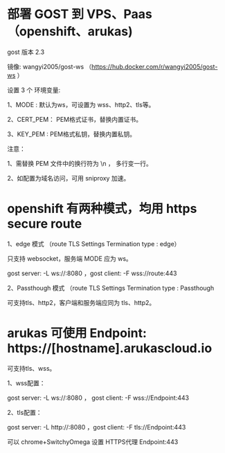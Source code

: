 # 部署 GOST 到 VPS、Paas（openshift、arukas)

gost 版本 2.3

镜像: wangyi2005/gost-ws （https://hub.docker.com/r/wangyi2005/gost-ws ）

设置 3 个 环境变量:

1、MODE : 默认为ws，可设置为 wss、http2、tls等。

2、CERT_PEM： PEM格式证书，替换内置证书。

3、KEY_PEM :  PEM格式私钥，替换内置私钥。

注意：

1、需替换 PEM 文件中的换行符为 \n ， 多行变一行。

2、如配置为域名访问，可用 sniproxy 加速。

# openshift 有两种模式，均用 https secure route

1、edge 模式 （route TLS Settings Termination type : edge）

只支持 websocket，服务端 MODE 应为 ws。

gost server: -L ws://:8080 ，gost client: -F wss://route:443

2、Passthough 模式 （route TLS Settings Termination type : Passthough

可支持tls、http2，客户端和服务端应同为 tls、http2。

# arukas 可使用 Endpoint: https://[hostname].arukascloud.io

可支持tls、wss。

1、wss配置：

gost server: -L ws://:8080 ， gost client: -F wss://Endpoint:443

2、tls配置：

gost server: -L http://:8080 ，gost client: -F tls://Endpoint:443  

可以 chrome+SwitchyOmega 设置 HTTPS代理 Endpoint:443
